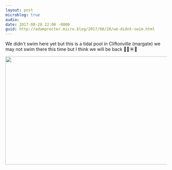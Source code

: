 ```yaml
---
layout: post
microblog: true
audio: 
date: 2017-08-28 22:00 -0000
guid: http://adamprocter.micro.blog/2017/08/28/we-didnt-swim.html
---
```

We didn't swim here yet but this is a tidal pool in Cliftonville (margate) we may not swim there this time but I think we will be back 🏊‍♀️☀️👾

<img src="http://discursive.adamprocter.co.uk/uploads/2017/387761ff06.jpg" width="600" height="337" />
